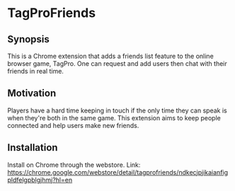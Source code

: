 # TagProFriends

## Synopsis

This is a Chrome extension that adds a friends list feature to the online browser game, TagPro. One can request and add users then chat with their friends in real time.

## Motivation

Players have a hard time keeping in touch if the only time they can speak is when they're both in the same game. This extension aims to keep people connected and help users make new friends.

## Installation

Install on Chrome through the webstore. Link: https://chrome.google.com/webstore/detail/tagprofriends/ndkecjpjikaianfigpldfelgpblgjhmj?hl=en

